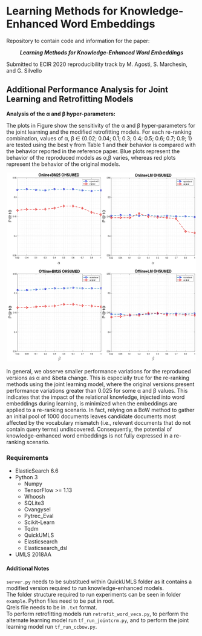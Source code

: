 # Learning Methods for Knowledge-Enhanced Word Embeddings

Repository to contain code and information for the paper: 
<p align="center">
<b><i>Learning Methods for Knowledge-Enhanced Word Embeddings</i></b>
 </p>
Submitted to ECIR 2020 reproducibility track by M. Agosti, S. Marchesin, and G. Silvello 

## Additional Performance Analysis for Joint Learning and Retrofitting Models
**Analysis of the &alpha; and &beta; hyper-parameters:** 
 
The plots in Figure show the sensitivity of the &alpha; and &beta; hyper-parameters for the joint learning and the modified retrofitting models. For each re-ranking combination, values of  &alpha;, &beta; ∈ {0.02; 0.04; 0.1; 0.3; 0.4; 0.5; 0.6; 0.7; 0.9; 1} are tested
using the best &gamma; from Table 1 and their behavior is compared with the behavior reported in the reference paper. Blue plots represent the behavior of the reproduced models as &alpha;,&beta; varies, whereas red plots represent the behavior of the original models.

<p align="center">
<img src="https://raw.githubusercontent.com/stefano-marchesin/learning_ke_wembs/master/figure/fig1-4.jpg" alt="https://raw.githubusercontent.com/stefano-marchesin/learning_ke_wembs/master/figure/fig1-4.jpg" width="500" height="500">
</p>

In general, we observe smaller performance variations for the reproduced versions as &alpha; and &beta change. This is especially true for the re-ranking methods using the joint learning model, where the original versions present performance variations greater than 0.025 for some &alpha; and &beta; values. This indicates that the impact of the relational knowledge, injected into word embeddings during learning, is minimized when the embeddings are applied to a re-ranking scenario. In fact, relying on a BoW method to gather an initial pool of 1000 documents leaves candidate documents most affected by the vocabulary mismatch (i.e., relevant documents that do not contain query terms) undiscovered. Consequently, the potential of knowledge-enhanced word embeddings is not fully expressed in a re-ranking scenario.

### Requirements

- ElasticSearch 6.6
- Python 3
  - Numpy
  - TensorFlow >= 1.13
  - Whoosh
  - SQLite3
  - Cvangysel
  - Pytrec_Eval
  - Scikit-Learn
  - Tqdm
  - QuickUMLS
  - Elasticsearch
  - Elasticsearch_dsl
- UMLS 2018AA

#### Additional Notes
``server.py`` needs to be substitued within QuickUMLS folder as it contains a modified version required to run knowledge-enhanced models.  
The folder structure required to run experiments can be seen in folder ``example``. Python files need to be put in root.  
Qrels file needs to be in ``.txt`` format.  
To perform retrofitting models run ``retrofit_word_vecs.py``, to perform the alternate learning model run ``tf_run_jointcrm.py``, and to perform the joint learning model run ``tf_run_ccbow.py``.
